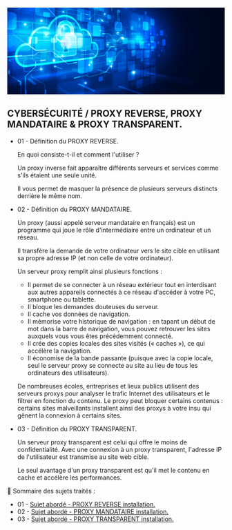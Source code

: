 ![Debian_logo-01](./images/Cloud-et-securite.png)

## CYBERSÉCURITÉ / PROXY REVERSE, PROXY MANDATAIRE & PROXY TRANSPARENT.

- 01 - Définition du PROXY REVERSE.

  En quoi consiste-t-il et comment l'utiliser ?

  Un proxy inverse fait apparaître différents serveurs et services comme s'ils étaient une seule unité.

  Il vous permet de masquer la présence de plusieurs serveurs distincts derrière le même nom.

- 02 - Définition du PROXY MANDATAIRE.

  Un proxy (aussi appelé serveur mandataire en français) est un programme qui joue le rôle d'intermédiaire entre un ordinateur et un réseau.

  Il transfère la demande de votre ordinateur vers le site cible en utilisant sa propre adresse IP (et non celle de votre ordinateur).

  Un serveur proxy remplit ainsi plusieurs fonctions :

  - Il permet de se connecter à un réseau extérieur tout en interdisant aux autres appareils connectés à ce réseau d'accéder à votre PC, smartphone ou tablette.
  - Il bloque les demandes douteuses du serveur.
  - Il cache vos données de navigation.
  - Il mémorise votre historique de navigation : en tapant un début de mot dans la barre de navigation, vous pouvez retrouver les sites auxquels vous 
  vous êtes précédemment connecté.
  - Il crée des copies locales des sites visités (« caches »), ce qui accélère la navigation.
  - Il économise de la bande passante (puisque avec la copie locale, seul le serveur proxy se connecte au site au lieu de tous les ordinateurs des 
  utilisateurs).

  De nombreuses écoles, entreprises et lieux publics utilisent des serveurs proxys pour analyser le trafic Internet des utilisateurs et le filtrer en 
  fonction du contenu. Le proxy peut bloquer certains contenus : certains sites malveillants installent ainsi des proxys à votre insu qui gênent la 
  connexion à certains sites.

- 03 - Définition du PROXY TRANSPARENT.

  Un serveur proxy transparent est celui qui offre le moins de confidentialité. Avec une connexion à un proxy transparent, l'adresse IP de 
  l'utilisateur est transmise au site web cible.

  Le seul avantage d'un proxy transparent est qu'il met le contenu en cache et accélère les performances.

👋 Sommaire des sujets traités :

- 01 - [Sujet abordé - PROXY REVERSE installation. ](https://github.com/0xCyberLiTech/Cybersecurite/blob/main/POXY-REVERSE-Installtion.md)
- 02 - [Sujet abordé - PROXY MANDATAIRE installation.]()
- 03 - [Sujet abordé - PROXY TRANSPARENT installation.]()
